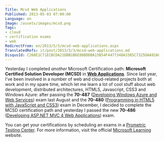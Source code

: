```yaml
---
Title: Mcsd Web Applications
Published: 2013-05-03 07:00:00
Language: en
Image: /assets/images/mcsd.png
Tags:
- cloud
- certification exams
- web
RedirectFrom: en/2013/5/3/mcsd-web-applications.aspx
TranslatedRefs: it/post/2013/5/3/mcsd-web-applications.md
DisqusId: C268E1C71ECBCDA21DBB1B6E80BDDBA15B54F4477348A3385C7325DAA92A88DA
---
```

Yesterday I completed *another* Microsoft Certification path: **Microsoft Certified Solution Developer (MCSD)** in <a href="http://www.microsoft.com/learning/en/us/mcsd-web-apps-certification.aspx#fbid=em2iUXf22_O" target="_blank">**Web Applications**</a>. Since last year, I've been involved in a number of web and cloud-related projects both at work and in my spare time, which let me learn a lot of cool stuff about web development, distributed architectures, HTML5, Javascript, CSS3 and Windows Azure: after passing the **70-487** (<a href="https://www.microsoft.com/learning/en/us/exam.aspx?id=70-487#fbid=em2iUXf22_O" target="_blank">Developing Windows Azure and Web Services</a>) exam last August and the **70-480** (<a href="http://www.microsoft.com/learning/en/us/exam.aspx?id=70-480" target="_blank">Programming in HTML5 with JavaScript and CSS3</a>) exam in December, I decided to complete the MCSD certification path and yesterday I passed the new **70-486** (<a href="http://www.microsoft.com/learning/en/us/exam.aspx?id=70-486#fbid=em2iUXf22_O" target="_blank">Developing ASP.NET MVC 4 Web Applications</a>) exam.

You can get your certifications by scheduling an exams in a <a href="https://www.prometric.com/en-us/Pages/home.aspx" target="_blank">Prometric Testing Center</a>. For more information, visit the official <a href="https://www.microsoft.com/learning/en/us/default.aspx" target="_blank">Microsoft Learning</a> website.